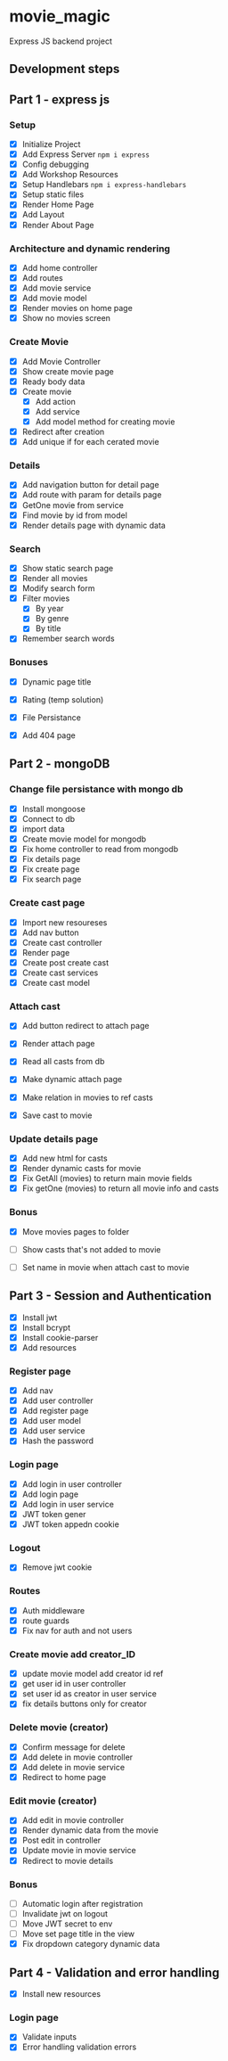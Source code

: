 # movie_magic
Express JS backend project


## Development steps

## Part 1 - express js
### Setup
 - [x] Initialize Project
 - [x] Add Express Server `npm i express`
 - [x] Config debugging
 - [x] Add Workshop Resources
 - [x] Setup Handlebars `npm i express-handlebars`
 - [x] Setup static files
 - [x] Render Home Page
 - [x] Add Layout
 - [x] Render About Page
### Architecture and dynamic rendering
 - [x] Add home controller
 - [x] Add routes
 - [x] Add movie service
 - [x] Add movie model
 - [x] Render movies on home page
 - [x] Show no movies screen
### Create Movie
 - [x] Add Movie Controller
 - [x] Show create movie page
 - [x] Ready body data
 - [x] Create movie
   - [x] Add action
   - [x] Add service
   - [x] Add model method for creating movie
 - [x] Redirect after creation
 - [x] Add unique if for each cerated movie
### Details
 - [x] Add navigation button for detail page
 - [x] Add route with param for details page
 - [x] GetOne movie from service
 - [x] Find movie by id from model
 - [x] Render details page with dynamic data
### Search
 - [x] Show static search page
 - [x] Render all movies
 - [x] Modify search form
 - [x] Filter movies
   - [x] By year
   - [x] By genre
   - [x] By title 
 - [x] Remember search words
### Bonuses
 - [x] Dynamic page title
 - [x] Rating (temp solution)
 - [x] File Persistance
 - [x] Add 404 page


## Part 2 - mongoDB
### Change file persistance with mongo db
- [x] Install mongoose
- [x] Connect to db
- [x] import data
- [x] Create movie model for mongodb
- [x] Fix home controller to read from mongodb
- [x] Fix details page
- [x] Fix create page
- [x] Fix search page

### Create cast page
- [x] Import new resoureses
- [x] Add nav button
- [x] Create cast controller
- [x] Render page
- [x] Create post create cast
- [x] Create cast services
- [x] Create cast model

### Attach cast
- [x] Add button redirect to attach page
- [x] Render attach page
- [x] Read all casts from db
- [x] Make dynamic attach page 
- [x] Make relation in movies to ref casts
- [x] Save cast to movie


### Update details page
- [x] Add new html for casts
- [x] Render dynamic casts for movie
- [x] Fix GetAll (movies) to return main movie fields
- [x] Fix getOne (movies) to return all movie info and casts

### Bonus
- [x] Move movies pages to folder
- [ ] Show casts that's not added to movie
- [ ] Set name in movie when attach cast to movie


## Part 3 - Session and Authentication
- [x] Install jwt
- [x] Install bcrypt
- [x] Install cookie-parser
- [x] Add resources

### Register page
- [x] Add nav
- [x] Add user controller
- [x] Add register page
- [x] Add user model
- [x] Add user service
- [x] Hash the password

### Login page
- [x] Add login in user controller
- [x] Add login page
- [x] Add login in user service
- [x] JWT token gener
- [x] JWT token appedn cookie

### Logout
- [x] Remove jwt cookie

### Routes
- [x] Auth middleware
- [x] route guards
- [x] Fix nav for auth and not users

### Create movie add creator_ID
- [x] update movie model add creator id ref
- [x] get user id in user controller
- [x] set user id as creator in user service
- [x] fix details buttons only for creator

### Delete movie (creator)
- [x] Confirm message for delete
- [x] Add delete in movie controller
- [x] Add delete in movie service
- [x] Redirect to home page

### Edit movie (creator)
- [x] Add edit in movie controller
- [x] Render dynamic data from the movie
- [x] Post edit in controller
- [x] Update movie in movie service
- [x] Redirect to movie details

### Bonus
- [ ] Automatic login after registration
- [ ] Invalidate jwt on logout
- [ ] Move JWT secret to env
- [ ] Move set page title in the view 
- [x] Fix dropdown category dynamic data

## Part 4 - Validation and error handling
- [x] Install new resources

### Login page
- [x] Validate inputs
- [x] Error handling validation errors